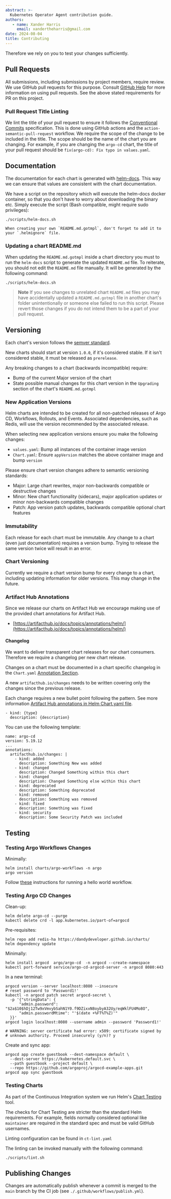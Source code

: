 ```yaml
---
abstract: >-
  Kubernetes Operator Agent contribution guide.
authors:
   - name: Xander Harris
     email: xandertheharris@gmail.com
date: 2024-08-04
title: Contributing
---
```


Therefore we rely on you to test your changes sufficiently.

## Pull Requests

All submissions, including submissions by project members, require review.
We use GitHub pull requests for this purpose. Consult
[GitHub Help](https://help.github.com/articles/about-pull-requests/) for
more information on using pull requests. See the above stated requirements for
PR on this project.

### Pull Request Title Linting

We lint the title of your pull request to ensure it follows the
[Conventional Commits](https://www.conventionalcommits.org/en/v1.0.0/)
specification.  This is done using GitHub actions and the
`action-semantic-pull-request` workflow.
We require the scope of the change to be included in the title.  The scope
should be the name of the chart you are changing.  For example, if you are
changing the `argo-cd` chart, the title of your pull request should be
`fix(argo-cd): Fix typo in values.yaml`.

## Documentation

The documentation for each chart is generated with
[helm-docs](https://github.com/norwoodj/helm-docs). This way we can ensure that
values are consistent with the chart documentation.

We have a script on the repository which will execute the helm-docs docker
container, so that you don't have to worry about downloading the binary etc.
Simply execute the script (Bash compatible, might require sudo privileges):

```{code-block} shell
./scripts/helm-docs.sh
```

```{note}
When creating your own `README.md.gotmpl`, don't forget to add it to
your `.helmignore` file.
```

### Updating a chart README.md

When updating the `README.md.gotmpl` inside a chart directory you must to run
the `helm-docs` script to generate the updated `README.md` file. To reiterate,
you should not edit the `README.md` file manually.  It will be generated by the
following command:

```{code-block} shell
./scripts/helm-docs.sh
```

> **Note**
> If you see changes to unrelated chart `README.md` files you may have
> accidentally updated a `README.md.gotmpl` file in another chart's folder
> unintentionally or someone else failed to run this script.  Please revert
> those changes if you do not intend them to be a part of your pull request.

## Versioning

Each chart's version follows the [semver standard](https://semver.org/).

New charts should start at version `1.0.0`, if it's considered stable. If it
isn't considered stable, it must be released as `prerelease`.

Any breaking changes to a chart (backwards incompatible) require:

* Bump of the current Major version of the chart
* State possible manual changes for this chart version in the `Upgrading`
  section of the chart's `README.md.gotmpl`

### New Application Versions

Helm charts are intended to be created for all non-patched releases of
Argo CD, Workflows, Rollouts, and Events. Associated dependencies, such as
Redis, will use the version recommended by the associated release.

When selecting new application versions ensure you make the following changes:

* `values.yaml`: Bump all instances of the container image version
* `Chart.yaml`: Ensure `appVersion` matches the above container image
  and bump `version`

Please ensure chart version changes adhere to semantic versioning standards:

* Major: Large chart rewrites, major non-backwards compatible or destructive
  changes
* Minor: New chart functionality (sidecars), major application updates or minor
  non-backwards compatible changes
* Patch: App version patch updates, backwards compatible optional chart features

### Immutability

Each release for each chart must be immutable. Any change to a chart (even just
documentation) requires a version bump. Trying to release the same version twice
will result in an error.

### Chart Versioning

Currently we require a chart version bump for every change to a chart, including
updating information for older versions.  This may change in the future.

### Artifact Hub Annotations

Since we release our charts on Artifact Hub we encourage making use of the
provided chart annotations for Artifact Hub.

<!-- markdownlint-disable -->
* [https://artifacthub.io/docs/topics/annotations/helm/](https://artifacthub.io/docs/topics/annotations/helm/)

#### Changelog

We want to deliver transparent chart releases for our chart consumers. Therefore
we require a changelog per new chart release.

Changes on a chart must be documented in a chart specific changelog in the
`Chart.yaml` [Annotation Section](https://helm.sh/docs/topics/charts/#the-chartyaml-file).

A new `artifacthub.io/changes` needs to be written covering only the changes
since the previous release.

Each change requires a new bullet point following the pattern. See more
information [Artifact Hub annotations in Helm Chart.yaml file](https://artifacthub.io/docs/topics/annotations/helm/).

```{code-block} yaml
- kind: {type}
  description: {description}
```

You can use the following template:

```{code-block} yaml
name: argo-cd
version: 5.19.12
...
annotations:
  artifacthub.io/changes: |
    - kind: added
      description: Something New was added
    - kind: changed
      description: Changed Something within this chart
    - kind: changed
      description: Changed Something else within this chart
    - kind: deprecated
      description: Something deprecated
    - kind: removed
      description: Something was removed
    - kind: fixed
      description: Something was fixed
    - kind: security
      description: Some Security Patch was included
```

## Testing

### Testing Argo Workflows Changes

Minimally:

```{code-block} shell
helm install charts/argo-workflows -n argo
argo version
```

Follow [these](https://argo-workflows.readthedocs.io/en/stable/quick-start/#submitting-an-example-workflow)
instructions for running a hello world workflow.

### Testing Argo CD Changes

Clean-up:

```{code-block} shell
helm delete argo-cd --purge
kubectl delete crd -l app.kubernetes.io/part-of=argocd
```

Pre-requisites:

```{code-block} shell
helm repo add redis-ha https://dandydeveloper.github.io/charts/
helm dependency update
```

Minimally:

```{code-block} shell
helm install argocd  argo/argo-cd  -n argocd --create-namespace
kubectl port-forward service/argo-cd-argocd-server -n argocd 8080:443
```

In a new terminal:

```{code-block} shell
argocd version --server localhost:8080 --insecure
# reset password to 'Password1!'
kubectl -n argocd patch secret argocd-secret \
  -p '{"stringData": {
      "admin.password": "$2a$10$hDj12Tw9xVmvybSahN1Y0.f9DZixxN8oybyA32Uy/eqWklFU4Mo8O",
      "admin.passwordMtime": "'$(date +%FT%T%Z)'"
  }}'
argocd login localhost:8080 --username admin --password 'Password1!'

# WARNING: server certificate had error: x509: certificate signed by
# unknown authority. Proceed insecurely (y/n)? y
```

Create and sync app:

```{code-block} shell
argocd app create guestbook --dest-namespace default \
  --dest-server https://kubernetes.default.svc \
  --path guestbook --project default \
  --repo https://github.com/argoproj/argocd-example-apps.git
argocd app sync guestbook
```

### Testing Charts

As part of the Continuous Integration system we run Helm's
[Chart Testing](https://github.com/helm/chart-testing) tool.

The checks for Chart Testing are stricter than the standard Helm requirements.
For example, fields normally considered optional like `maintainer` are required
in the standard spec and must be valid GitHub usernames.

Linting configuration can be found in `ct-lint.yaml`

The linting can be invoked manually with the following command:

```{code-block} shell
./scripts/lint.sh
```

## Publishing Changes

Changes are automatically publish whenever a commit is merged to the `main`
branch by the CI job (see `./.github/workflows/publish.yml`).
